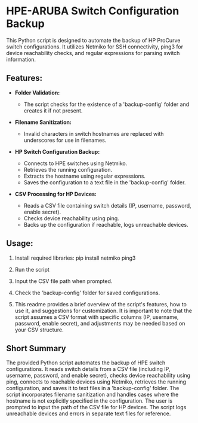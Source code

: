 # HPE-ARUBA Switch Configuration Backup

This Python script is designed to automate the backup of HP ProCurve switch configurations. It utilizes Netmiko for SSH connectivity, ping3 for device reachability checks, and regular expressions for parsing switch information.

## Features:

- **Folder Validation:**
  - The script checks for the existence of a 'backup-config' folder and creates it if not present.

- **Filename Sanitization:**
  - Invalid characters in switch hostnames are replaced with underscores for use in filenames.

- **HP Switch Configuration Backup:**
  - Connects to HPE switches using Netmiko.
  - Retrieves the running configuration.
  - Extracts the hostname using regular expressions.
  - Saves the configuration to a text file in the 'backup-config' folder.

- **CSV Processing for HP Devices:**
  - Reads a CSV file containing switch details (IP, username, password, enable secret).
  - Checks device reachability using ping.
  - Backs up the configuration if reachable, logs unreachable devices.

## Usage:

1. Install required libraries: pip install netmiko ping3

2. Run the script

3. Input the CSV file path when prompted.

4. Check the 'backup-config' folder for saved configurations.

5. This readme provides a brief overview of the script's features, how to use it, and suggestions for customization. It is important to note that the script assumes a CSV format with specific columns (IP, username, password, enable secret), and adjustments may be needed based on your CSV structure.

## Short Summary
The provided Python script automates the backup of HPE switch configurations. It reads switch details from a CSV file (including IP, username, password, and enable secret), checks device reachability using ping, connects to reachable devices using Netmiko, retrieves the running configuration, and saves it to text files in a 'backup-config' folder. The script incorporates filename sanitization and handles cases where the hostname is not explicitly specified in the configuration. The user is prompted to input the path of the CSV file for HP devices. The script logs unreachable devices and errors in separate text files for reference.


